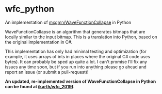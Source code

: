# wfc_python
An implementation of [mxgmn/WaveFunctionCollapse](https://github.com/mxgmn/WaveFunctionCollapse) in Python

WaveFunctionCollapse is an algorithm that generates bitmaps that are locally similar to the input bitmap. This is a translation into Python, based on the original implementation in C#.

This implementation has only had minimal testing and optimization (for example, it uses arrays of ints in places where the original C# code uses bytes). It can probably be sped up quite a lot. I can't promise I'll fix any issues any time soon, but if you run into anything please go ahead and report an issue (or submit a pull-request)!

**An updated, re-implemented version of WaveFunctionCollapse in Python can be found at [ikarth/wfc_2019f](https://github.com/ikarth/wfc_2019f).**

